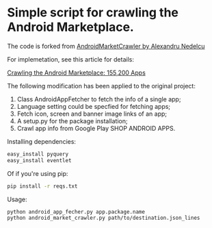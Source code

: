 # Simple script for crawling the Android Marketplace.
The code is forked from 
[AndroidMarketCrawler by Alexandru Nedelcu](https://github.com/alexandru/AndroidMarketCrawler)

For implemetation, see this article for details:

[Crawling the Android Marketplace: 155,200 Apps](http://bionicspirit.com/blog/2011/12/15/crawling-the-android-marketplace-155200-apps.html)

The following modification has been applied to the original project:
1. Class AndroidAppFetcher to fetch the info of a single app;
2. Language setting could be specfied for fetching apps;
3. Fetch icon, screen and banner image links of an app;
4. A setup.py for the package installation;
5. Crawl app info from Google Play SHOP ANDROID APPS.

Installing dependencies:

```bash
easy_install pyquery
easy_install eventlet
```

Of if you're using pip:

```bash
pip install -r reqs.txt
```

Usage:

```
python android_app_fecher.py app.package.name
python android_market_crawler.py path/to/destination.json_lines
```
